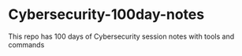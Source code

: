 # Cybersecurity-100day-notes
This repo has 100 days of Cybersecurity session notes with tools and commands
